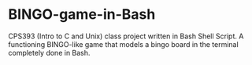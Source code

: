 # BINGO-game-in-Bash
CPS393 (Intro to C and Unix) class project written in Bash Shell Script. A functioning BINGO-like game that models 
a bingo board in the terminal completely done in Bash.
